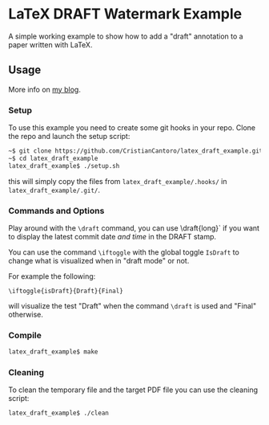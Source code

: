 # LaTeX DRAFT Watermark Example

A simple working example to show how to add a "draft" annotation to a paper written with LaTeX.

## Usage

More info on [my blog](https://balist.es/blog/2017/01/26/git-latex-gitinfo-draft-watermark/).

### Setup

To use this example you need to create some git hooks in your repo.
Clone the repo and launch the setup script:
```bash
~$ git clone https://github.com/CristianCantoro/latex_draft_example.git
~$ cd latex_draft_example
latex_draft_example$ ./setup.sh
```
this will simply copy the files from `latex_draft_example/.hooks/`
in `latex_draft_example/.git/`.

### Commands and Options

Play around with the `\draft` command, you can use \draft{long}` if you want to display
the latest commit date _and time_ in the DRAFT stamp.

You can use the command `\iftoggle` with the global toggle `IsDraft` to change what is
visualized when in "draft mode" or not.

For example the following:
```TeX
\iftoggle{isDraft}{Draft}{Final}
```
will visualize the test "Draft" when the command `\draft` is used and "Final" otherwise.

### Compile

```bash
latex_draft_example$ make
```

### Cleaning

To clean the temporary file and the target PDF file you can use the cleaning script:
```bash
latex_draft_example$ ./clean
```
